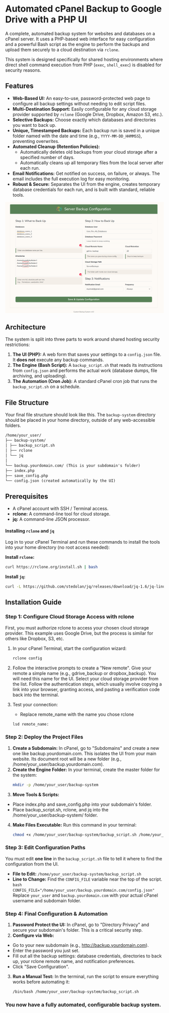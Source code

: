 # Automated cPanel Backup to Google Drive with a PHP UI

A complete, automated backup system for websites and databases on a cPanel server. It uses a PHP-based web interface for easy configuration and a powerful Bash script as the engine to perform the backups and upload them securely to a cloud destination via `rclone`.

This system is designed specifically for shared hosting environments where direct shell command execution from PHP (`exec`, `shell_exec`) is disabled for security reasons.

## Features

- **Web-Based UI:** An easy-to-use, password-protected web page to configure all backup settings without needing to edit script files.
- **Multi-Destination Support:** Easily configurable for any cloud storage provider supported by `rclone` (Google Drive, Dropbox, Amazon S3, etc.).
- **Selective Backups:** Choose exactly which databases and directories you want to back up.
- **Unique, Timestamped Backups:** Each backup run is saved in a unique folder named with the date and time (e.g., `YYYY-MM-DD_HHMMSS`), preventing overwrites.
- **Automated Cleanup (Retention Policies):**
  - Automatically deletes old backups from your cloud storage after a specified number of days.
  - Automatically cleans up all temporary files from the local server after each run.
- **Email Notifications:** Get notified on success, on failure, or always. The email includes the full execution log for easy monitoring.
- **Robust & Secure:** Separates the UI from the engine, creates temporary database credentials for each run, and is built with standard, reliable tools.

![Screenshot](/Screenshot_1.png)

## Architecture

The system is split into three parts to work around shared hosting security restrictions:

1.  **The UI (PHP):** A web form that saves your settings to a `config.json` file. It **does not** execute any backup commands.
2.  **The Engine (Bash Script):** A `backup_script.sh` that reads its instructions from `config.json` and performs the actual work (database dumps, file archiving, and uploading).
3.  **The Automation (Cron Job):** A standard cPanel cron job that runs the `backup_script.sh` on a schedule.

## File Structure

Your final file structure should look like this. The `backup-system` directory should be placed in your home directory, outside of any web-accessible folders.

```
/home/your_user/
├── backup-system/
│ ├── backup_script.sh
│ ├── rclone
│ └── jq
│
└── backup.yourdomain.com/ (This is your subdomain's folder)
├── index.php
├── save_config.php
└── config.json (created automatically by the UI)
```

## Prerequisites

- A cPanel account with SSH / Terminal access.
- **rclone:** A command-line tool for cloud storage.
- **jq:** A command-line JSON processor.

#### Installing `rclone` and `jq`

Log in to your cPanel Terminal and run these commands to install the tools into your home directory (no root access needed):

**Install `rclone`:**

```bash
curl https://rclone.org/install.sh | bash
```

**Install `jq`:**

```bash
curl -L https://github.com/stedolan/jq/releases/download/jq-1.6/jq-linux64 -o $HOME/jq && chmod +x $HOME/jq
```

## Installation Guide

### Step 1: Configure Cloud Storage Access with rclone

First, you must authorize rclone to access your chosen cloud storage provider. This example uses Google Drive, but the process is similar for others like Dropbox, S3, etc.

1. In your cPanel Terminal, start the configuration wizard:

   ```bash
   rclone config
   ```

2. Follow the interactive prompts to create a "New remote".
   Give your remote a simple name (e.g., gdrive_backup or dropbox_backup). You will need this name for the UI.
   Select your cloud storage provider from the list.
   Follow the authentication steps, which usually involve copying a link into your browser, granting access, and pasting a verification code back into the terminal.

3. Test your connection:
   - Replace remote_name with the name you chose
     rclone
   ```bash
   lsd remote_name:
   ```

### Step 2: Deploy the Project Files

1. **Create a Subdomain:** In cPanel, go to "Subdomains" and create a new one like backup.yourdomain.com. This isolates the UI from your main website. Its document root will be a new folder (e.g., /home/your_user/backup.yourdomain.com).
2. **Create the Engine Folder:** In your terminal, create the master folder for the system:
   ```bash
   mkdir -p /home/your_user/backup-system
   ```
3. **Move Tools & Scripts:**

- Place index.php and save_config.php into your subdomain's folder.
- Place backup_script.sh, rclone, and jq into the /home/your_user/backup-system/ folder.

4. **Make Files Executable:** Run this command in your terminal:
   ```bash
   chmod +x /home/your_user/backup-system/backup_script.sh /home/your_user/backup-system/rclone /home/your_user/backup-system/jq
   ```

### Step 3: Edit Configuration Paths

You must edit **one line** in the `backup_script.sh` file to tell it where to find the configuration from the UI.

- **File to Edit:** `/home/your_user/backup-system/backup_script.sh`
- **Line to Change:** Find the `CONFIG_FILE` variable near the top of the script.
  `bash
    CONFIG_FILE="/home/your_user/backup.yourdomain.com/config.json"
    `
  Replace `your_user` and `backup.yourdomain.com` with your actual cPanel username and subdomain folder.

### Step 4: Final Configuration & Automation

1. **Password Protect the UI:** In cPanel, go to "Directory Privacy" and secure your subdomain's folder. This is a critical security step.
2. **Configure via Web:**

- Go to your new subdomain (e.g., http://backup.yourdomain.com).
- Enter the password you just set.
- Fill out all the backup settings: database credentials, directories to back up, your rclone remote name, and notification preferences.
- Click "Save Configuration".

3. **Run a Manual Test:** In the terminal, run the script to ensure everything works before automating it:
   ```bash
   /bin/bash /home/your_user/backup-system/backup_script.sh
   ```

### You now have a fully automated, configurable backup system.

